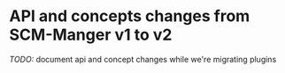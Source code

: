 # API and concepts changes from SCM-Manger v1 to v2

*TODO:* document api and concept changes while we're migrating plugins
